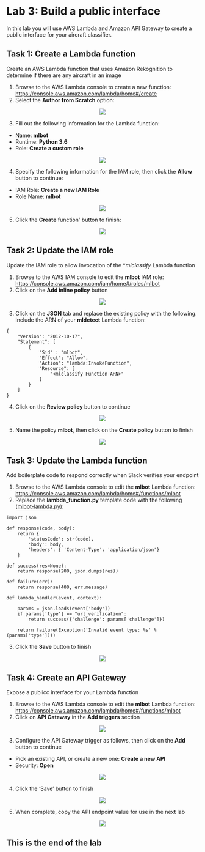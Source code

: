 # Lab 3: Build a public interface
In this lab you will use AWS Lambda and Amazon API Gateway to create a public interface for your aircraft classifier.

## Task 1: Create a Lambda function
Create an AWS Lambda function that uses Amazon Rekognition to determine if there are any aircraft in an image
1. Browse to the AWS Lambda console to create a new function: https://console.aws.amazon.com/lambda/home#/create
2. Select the **Author from Scratch** option:

<p align="center"><img src="images/lab2-create-function-1.jpg"></p>

3. Fill out the following information for the Lambda function:
* Name: **mlbot**
* Runtime: **Python 3.6**
* Role: **Create a custom role**

<p align="center"><img src="images/lab2-create-function-2.jpg"></p>

4. Specify the following information for the IAM role, then click the **Allow** button to continue:
* IAM Role: **Create a new IAM Role**
* Role Name: **mlbot**

<p align="center"><img src="images/lab2-create-function-3.jpg"></p>

5. Click the **Create** function' button to finish:

<p align="center"><img src="images/lab2-create-function-4.jpg"></p>

## Task 2: Update the IAM role
Update the IAM role to allow invocation of the **mlclassify* Lambda function
1. Browse to the AWS IAM console to edit the **mlbot** IAM role: https://console.aws.amazon.com/iam/home#/roles/mlbot
2. Click on the **Add inline policy** button

<p align="center"><img src="images/lab2-update-iam-1.jpg"></p>

3. Click on the **JSON** tab and replace the existing policy with the following. Include the ARN of your **mldetect** Lambda function:

```
{
    "Version": "2012-10-17",
    "Statement": [
        {
            "Sid" : "mlbot",
            "Effect": "Allow",
            "Action": "lambda:InvokeFunction",
            "Resource": [
                "<mlclassify Function ARN>"
            ]
        }
    ]
}
```
4. Click on the **Review policy** button to continue

<p align="center"><img src="images/lab2-update-iam-2.jpg"></p>

5. Name the policy **mlbot**, then click on the **Create policy** button to finish

<p align="center"><img src="images/lab2-update-iam-3.jpg"></p>

## Task 3: Update the Lambda function
Add boilerplate code to respond correctly when Slack verifies your endpoint 
1. Browse to the AWS Lambda console to edit the **mlbot** Lambda function: https://console.aws.amazon.com/lambda/home#/functions/mlbot
2. Replace the **lambda_function.py** template code with the following ([mlbot-lambda.py](mlbot-lambda.py)):
```
import json
 
def response(code, body):
    return {
        'statusCode': str(code),
        'body': body,
        'headers': { 'Content-Type': 'application/json'}
    }
 
def success(res=None):
    return response(200, json.dumps(res))
 
def failure(err):
    return response(400, err.message)
 
def lambda_handler(event, context):
 
    params = json.loads(event['body'])
    if params['type'] == "url_verification":
        return success({'challenge': params['challenge']})
        
    return failure(Exception('Invalid event type: %s' % (params['type'])))
```
3. Click the **Save** button to finish

<p align="center"><img src="images/lab2-update-function-1.jpg"></p>

## Task 4: Create an API Gateway
Expose a publicc interface for your Lambda function
1. Browse to the AWS Lambda console to edit the **mlbot** Lambda function: https://console.aws.amazon.com/lambda/home#/functions/mlbot
2. Click on **API Gateway** in the **Add triggers** section

<p align="center"><img src="images/lab2-create-gateway-1.jpg"></p>

3. Configure the API Gateway trigger as follows, then click on the **Add** button to continue
* Pick an existing API, or create a new one: **Create a new API**
* Security: **Open**

<p align="center"><img src="images/lab2-create-gateway-2.jpg"></p>

4. Click the ‘Save’ button to finish

<p align="center"><img src="images/lab2-create-gateway-3.jpg"></p>

5. When complete, copy the API endpoint value for use in the next lab

<p align="center"><img src="images/lab2-create-gateway-4.jpg"></p>

## This is the end of the lab
